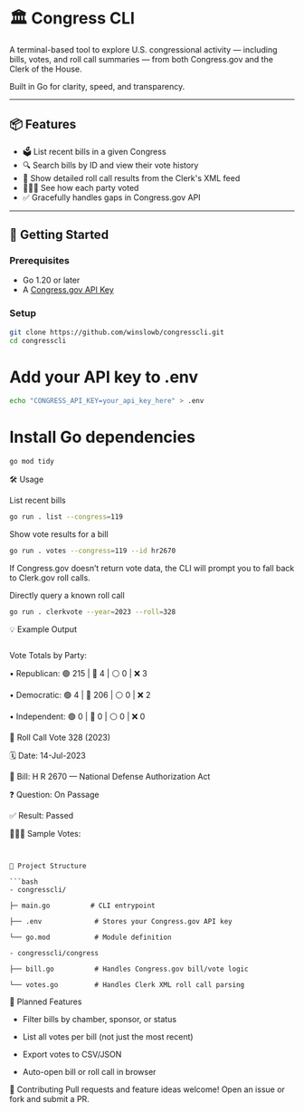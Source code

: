 # 🏛️ Congress CLI

A terminal-based tool to explore U.S. congressional activity — including bills, votes, and roll call summaries — from both Congress.gov and the Clerk of the House.

Built in Go for clarity, speed, and transparency.

---

## 📦 Features

- 🗳️ List recent bills in a given Congress
- 🔍 Search bills by ID and view their vote history
- 📜 Show detailed roll call results from the Clerk's XML feed
- 🧑‍🤝‍🧑 See how each party voted
- ✅ Gracefully handles gaps in Congress.gov API

---

## 🚀 Getting Started

### Prerequisites

- Go 1.20 or later
- A [Congress.gov API Key](https://api.congress.gov/)

### Setup

```bash
git clone https://github.com/winslowb/congresscli.git
cd congresscli
```

# Add your API key to .env
```bash
echo "CONGRESS_API_KEY=your_api_key_here" > .env
```


# Install Go dependencies
```bash
go mod tidy
```


🛠️ Usage

List recent bills

```bash
go run . list --congress=119
```
        


Show vote results for a bill

```bash
go run . votes --congress=119 --id hr2670
```

If Congress.gov doesn’t return vote data, the CLI will prompt you to fall back to Clerk.gov roll calls.

Directly query a known roll call

```bash
go run . clerkvote --year=2023 --roll=328
```

💡 Example Output

```bash
```
 Vote Totals by Party:

• Republican: 🟢 215 | 🔴 4 | ⚪ 0 | ❌ 3

• Democratic: 🟢 4 | 🔴 206 | ⚪ 0 | ❌ 2

• Independent: 🟢 0 | 🔴 0 | ⚪ 0 | ❌ 0

📜 Roll Call Vote 328 (2023)

🗓️  Date: 14-Jul-2023

📜 Bill: H R 2670 — National Defense Authorization Act

❓ Question: On Passage

✅ Result: Passed

🧑‍🤝‍🧑 Sample Votes:

```


🔧 Project Structure

```bash
- congresscli/

├─ main.go          # CLI entrypoint

├── .env             # Stores your Congress.gov API key

└── go.mod           # Module definition

- congresscli/congress

├── bill.go          # Handles Congress.gov bill/vote logic

└── votes.go         # Handles Clerk XML roll call parsing

```

📓 Planned Features
- Filter bills by chamber, sponsor, or status

- List all votes per bill (not just the most recent)

- Export votes to CSV/JSON

- Auto-open bill or roll call in browser

🤝 Contributing
Pull requests and feature ideas welcome! Open an issue or fork and submit a PR.


